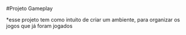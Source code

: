 #Projeto Gameplay

*esse projeto tem como intuito de criar um ambiente, para organizar os jogos que já foram jogados

